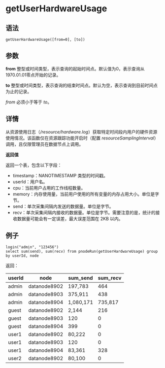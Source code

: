 # getUserHardwareUsage

## 语法

`getUserHardwareUsage([from=0], [to])`

## 参数

**from** 整型或时间类型，表示查询的起始时间点。默认值为0，表示查询从1970.01.01零点开始的记录。

**to** 整型或时间类型，表示查询的结束时间点。默认为空，表示查询到目前时间点为止的记录。

*from* 必须小于等于 *to*。

## 详情

从资源使用日志（*<HomeDir>/resource/hardware.log*）获取特定时间段内用户的硬件资源使用情况。该函数仅在资源跟踪功能开启时（配置
*resourceSamplingInterval*）调用，且仅限管理员在数据节点上调用。

**返回值**

返回一个表，包含以下字段：

* timestamp：NANOTIMESTAMP 类型的时间戳。
* userId：用户名。
* cpu：当前用户占用的工作线程数量。
* memory：内存使用量，当前用户使用的所有变量的内存占用大小。单位是字节。
* send：单次采集间隔内发送的数据量。单位是字节。
* recv：单次采集间隔内接收的数据量。单位是字节。需要注意的是，统计的接收数据量可能会有一定误差，最大误差范围在 2KB 以内。

## 例子

```
login("admin", "123456")
select sum(send), sum(recv) from pnodeRun(getUserHardwareUsage) group by userId, node
```

返回：

| userId | node | sum\_send | sum\_recv |
| --- | --- | --- | --- |
| admin | datanode8902 | 197,783 | 464 |
| admin | datanode8903 | 375,911 | 438 |
| admin | datanode8904 | 1,080,171 | 735,817 |
| guest | datanode8902 | 2,144 | 216 |
| guest | datanode8903 | 120 | 0 |
| guest | datanode8904 | 399 | 0 |
| user1 | datanode8902 | 80,222 | 0 |
| user1 | datanode8903 | 120 | 0 |
| user1 | datanode8904 | 83,361 | 328 |
| user2 | datanode8902 | 80,100 | 0 |

